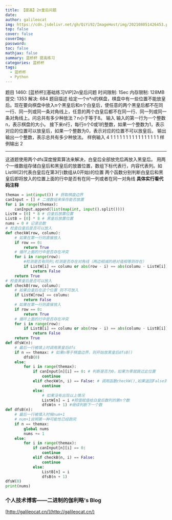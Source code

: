 ```yaml
---
title: 【提高】2n皇后问题
date: 
author: galileocat
img: https://cdn.jsdelivr.net/gh/QiYi92/ImageHost/img/202108051426453.png
top: false
cover: false
coverImg: 
password: 
toc: false
mathjax: false
summary: 蓝桥杯 提高练习
categories: 蓝桥杯
tags:
  - 蓝桥杯
  - Python
---
```

题目 1460: [蓝桥杯][基础练习VIP]2n皇后问题
时间限制: 1Sec 内存限制: 128MB 提交: 1353 解决: 684
题目描述
给定一个n*n的棋盘，棋盘中有一些位置不能放皇后。现在要向棋盘中放入n个黑皇后和n个白皇后，使任意的两个黑皇后都不在同一行、同一列或同一条对角线上，任意的两个白皇后都不在同一行、同一列或同一条对角线上。问总共有多少种放法？n小于等于8。
输入
输入的第一行为一个整数n，表示棋盘的大小。
接下来n行，每行n个0或1的整数，如果一个整数为1，表示对应的位置可以放皇后，如果一个整数为0，表示对应的位置不可以放皇后。
输出
输出一个整数，表示总共有多少种放法。
样例输入
4
1 1 1 1
1 1 1 1
1 1 1 1
1 1 1 1
样例输出
2

---

这道题使用两个dfs深度搜索算法来解决，白皇后全部放完后再放入黑皇后。
用两个一维数组存储白皇后和黑皇后的放置位置，数组下标代表行，内容代表列。如ListW[2]代表白皇后在第3行(数组从0开始)的位置
两个函数分别判断白皇后和黑皇后即将放入的位置上面的行中是否有在同一列或者在同一对角线
**具体实行看代码注释**
```python
themax = int(input()) # 获取棋盘边界
canInput = [] # 二维数组来保存能否放置
for i in range(themax):
    canInput.append(list(map(int, input().split())))
ListW = [0] * 8 # 白皇后放置位置
ListB = [0] * 8 # 黑皇后放置位置
nums = 0 # 记录总数
# 检查白皇后是否可以放入
def checkW(row, columu):
    # 如果在第一行则直接放入
    if row == 0:
        return True
    # 循环上面的行中是否存在冲突
    for i in range(row):
        #检测是否有同列;检测是否存在对角线（两边相减的绝对值相等则存在）
        if ListW[i] == columu or abs(row - i) == abs(columu - ListW[i]):
            return False
    return True
# 检查黑皇后是否可以放入
def checkB(row, columu):
    # 如果白皇后在这个位置 则不可放入
    if ListW[row] == columu:
        return False
    # 如果在第一行则直接放入
    if row == 0:
        return True
    # 循环上面的行中是否存在冲突
    for i in range(row):
        if ListB[i] == columu or abs(row - i) == abs(columu - ListB[i]):
            return False
    return True
def dfsW(n):
    # 最后一行被填上时调用黑皇后dfs
    if n == themax: # 如果n等于棋盘边界，则开始放黑皇后dfsB()
        dfsB(0)
    else:
        for i in range(themax):
            if canInput[n][i] == 0: # 判断是否为0，如果为零就跳过此位置
                continue
            elif checkW(n, i) == False: # 调用函数checkW(),如果返回False则继续
                continue
            else:
                # 如果没有出现以上情况
                ListW[n] = i #把值赋值给白皇后数列的第n个数
                dfsW(n + 1) #继续判断下一个数
def dfsB(n):
    # 最后一行被填入时候num+1
    # num+1说明第一种可能性已经跑完
    if n == themax:
        global nums
        nums += 1
    else:
        for i in range(themax):
            if canInput[n][i] == 0:
                continue
            elif checkB(n, i) == False:
                continue
            else:
                ListB[n] = i
                dfsB(n + 1)
dfsW(0)
print(nums)
```


### 个人技术博客——二进制的伽利略's Blog
[http://galileocat.cn/](http://galileocat.cn/)